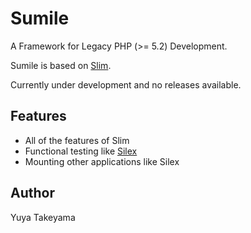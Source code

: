 Sumile
======

A Framework for Legacy PHP (>= 5.2) Development.

Sumile is based on [Slim](https://github.com/codeguy/Slim).

Currently under development and no releases available.

Features
--------

- All of the features of Slim
- Functional testing like [Silex](http://silex.sensiolabs.org/)
- Mounting other applications like Silex

Author
------

Yuya Takeyama
